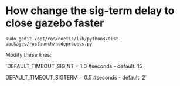 # How change the sig-term delay to close gazebo faster


`sudo gedit /opt/ros/noetic/lib/python3/dist-packages/roslaunch/nodeprocess.py`

Modify these lines:

`DEFAULT_TIMEOUT_SIGINT  = 1.0 #seconds - default: 15


DEFAULT_TIMEOUT_SIGTERM = 0.5 #seconds - default: 2`

